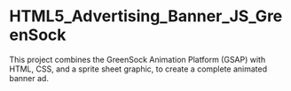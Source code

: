 # HTML5_Advertising_Banner_JS_GreenSock

This project combines the GreenSock Animation Platform (GSAP) with
HTML, CSS, and a sprite sheet graphic, to create a complete animated
banner ad.
